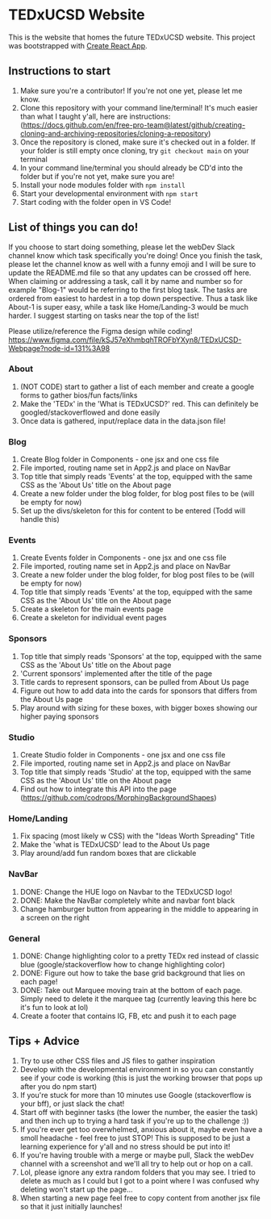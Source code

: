# TEDxUCSD Website
This is the website that homes the future TEDxUCSD website. This project was bootstrapped with [Create React App](https://github.com/facebook/create-react-app).

## Instructions to start
1. Make sure you're a contributor! If you're not one yet, please let me know. 
2. Clone this repository with your command line/terminal! It's much easier than what I taught y'all, here are instructions: (https://docs.github.com/en/free-pro-team@latest/github/creating-cloning-and-archiving-repositories/cloning-a-repository)  
3. Once the repository is cloned, make sure it's checked out in a folder. If your folder is still empty once cloning, try `git checkout main` on your terminal 
4. In your command line/terminal you should already be CD'd into the folder but if you're not yet, make sure you are! 
5. Install your node modules folder with `npm install`
6. Start your developmental environment with `npm start`
7. Start coding with the folder open in VS Code! 

## List of things you can do! 
If you choose to start doing something, please let the webDev Slack channel know which task specifically you're doing! Once you finish the task, please let the channel know as well with a funny emoji and I will be sure to update the README.md file so that any updates can be crossed off here. When claiming or addressing a task, call it by name and number so for example "Blog-1" would be referring to the first blog task. The tasks are ordered from easiest to hardest in a top down perspective. Thus a task like About-1 is super easy, while a task like Home/Landing-3 would be much harder. I suggest starting on tasks near the top of the list! 

Please utilize/reference the Figma design while coding! https://www.figma.com/file/kSJ57eXhmbqhTROFbYXyn8/TEDxUCSD-Webpage?node-id=131%3A98 

### About 
1. (NOT CODE) start to gather a list of each member and create a google forms to gather bios/fun facts/links 
2. Make the 'TEDx' in the 'What is TEDxUCSD?' red. This can definitely be googled/stackoverflowed and done easily 
3. Once data is gathered, input/replace data in the data.json file! 

### Blog
1. Create Blog folder in Components - one jsx and one css file  
2. File imported, routing name set in App2.js and place on NavBar 
3. Top title that simply reads 'Events' at the top, equipped with the same CSS as the 'About Us' title on the About page
4. Create a new folder under the blog folder, for blog post files to be (will be empty for now) 
5. Set up the divs/skeleton for this for content to be entered (Todd will handle this) 

### Events 
1. Create Events folder in Components - one jsx and one css file   
2. File imported, routing name set in App2.js and place on NavBar
3. Create a new folder under the blog folder, for blog post files to be (will be empty for now) 
4. Top title that simply reads 'Events' at the top, equipped with the same CSS as the 'About Us' title on the About page
5. Create a skeleton for the main events page
6. Create a skeleton for individual event pages

### Sponsors 
1. Top title that simply reads 'Sponsors' at the top, equipped with the same CSS as the 'About Us' title on the About page 
2. 'Current sponsors' implemented after the title of the page 
3. Title cards to represent sponsors, can be pulled from About Us page 
4. Figure out how to add data into the cards for sponsors that differs from the About Us page
4. Play around with sizing for these boxes, with bigger boxes showing our higher paying sponsors  

### Studio 
1. Create Studio folder in Components - one jsx and one css file   
2. File imported, routing name set in App2.js and place on NavBar
3. Top title that simply reads 'Studio' at the top, equipped with the same CSS as the 'About Us' title on the About page
4. Find out how to integrate this API into the page (https://github.com/codrops/MorphingBackgroundShapes) 

### Home/Landing
1. Fix spacing (most likely w CSS) with the "Ideas Worth Spreading" Title 
2. Make the 'what is TEDxUCSD' lead to the About Us page 
3. Play around/add fun random boxes that are clickable 

### NavBar 
1. DONE: Change the HUE logo on Navbar to the TEDxUCSD logo!  
2. DONE: Make the NavBar completely white and navbar font black 
3. Change hamburger button from appearing in the middle to appearing in a screen on the right 

### General
1. DONE: Change highlighting color to a pretty TEDx red instead of classic blue (google/stackoverflow how to change highlighting color) 
2. DONE: Figure out how to take the base grid background that lies on each page! 
3. DONE: Take out Marquee moving train at the bottom of each page. Simply need to delete it the marquee tag (currently leaving this here bc it's fun to look at lol)
4. Create a footer that contains IG, FB, etc and push it to each page 

## Tips + Advice 
1. Try to use other CSS files and JS files to gather inspiration
2. Develop with the developmental environment in so you can constantly see if your code is working (this is just the working browser that pops up after you do npm start) 
3. If you're stuck for more than 10 minutes use Google (stackoverflow is your bff), or just slack the chat! 
4. Start off with beginner tasks (the lower the number, the easier the task) and then inch up to trying a hard task if you're up to the challenge :)) 
5. If you're ever get too overwhelmed, anxious about it, maybe even have a smoll headache - feel free to just STOP! This is supposed to be just a learning experience for y'all and no stress should be put into it! 
6. If you're having trouble with a merge or maybe pull, Slack the webDev channel with a screenshot and we'll all try to help out or hop on a call. 
7. Lol, please ignore any extra random folders that you may see. I tried to delete as much as I could but I got to a point where I was confused why deleting won't start up the page... 
8. When starting a new page feel free to copy content from another jsx file so that it just initially launches!

